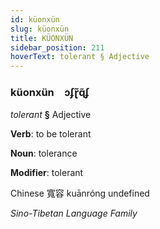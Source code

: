 ```yaml
---
id: küonxün
slug: küonxün
title: KÜONXÜN
sidebar_position: 211
hoverText: tolerant § Adjective
---
```


### küonxün&emsp;<span kind="abugida">ɔʄɽ̃ɋ̃ʄ</span>

*tolerant* **§** Adjective

**Verb**: to be tolerant

**Noun**: tolerance

**Modifier**: tolerant

Chinese 寬容 kuānróng undefined

*Sino-Tibetan Language Family*